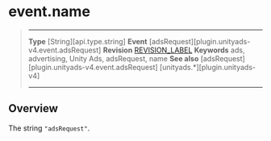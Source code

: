 # event.name

> --------------------- ------------------------------------------------------------------------------------------
> __Type__              [String][api.type.string]
> __Event__             [adsRequest][plugin.unityads-v4.event.adsRequest]
> __Revision__          [REVISION_LABEL](REVISION_URL)
> __Keywords__          ads, advertising, Unity Ads, adsRequest, name
> __See also__			[adsRequest][plugin.unityads-v4.event.adsRequest]
>						[unityads.*][plugin.unityads-v4]
> --------------------- ------------------------------------------------------------------------------------------

## Overview

The string `"adsRequest"`.
